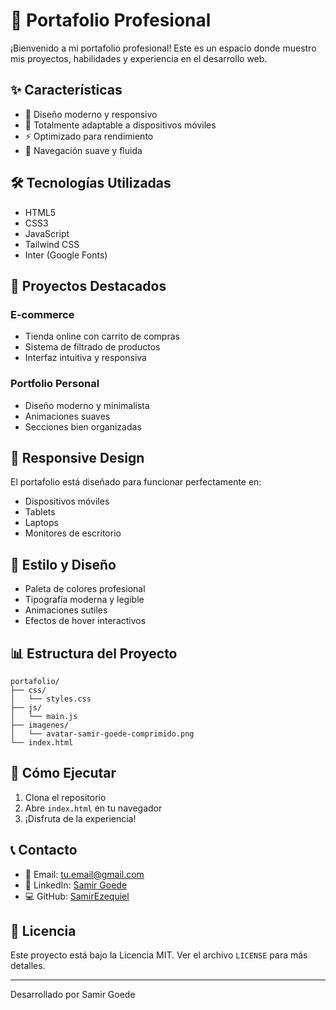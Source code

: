 # 🚀 Portafolio Profesional

¡Bienvenido a mi portafolio profesional! Este es un espacio donde muestro mis proyectos, habilidades y experiencia en el desarrollo web.

## ✨ Características

- 🎨 Diseño moderno y responsivo
- 📱 Totalmente adaptable a dispositivos móviles
- ⚡ Optimizado para rendimiento
- 🎯 Navegación suave y fluida

## 🛠️ Tecnologías Utilizadas

- HTML5
- CSS3
- JavaScript
- Tailwind CSS
- Inter (Google Fonts)

## 🎯 Proyectos Destacados

### E-commerce
- Tienda online con carrito de compras
- Sistema de filtrado de productos
- Interfaz intuitiva y responsiva

### Portfolio Personal
- Diseño moderno y minimalista
- Animaciones suaves
- Secciones bien organizadas

## 📱 Responsive Design

El portafolio está diseñado para funcionar perfectamente en:
- Dispositivos móviles
- Tablets
- Laptops
- Monitores de escritorio

## 🎨 Estilo y Diseño

- Paleta de colores profesional
- Tipografía moderna y legible
- Animaciones sutiles
- Efectos de hover interactivos

## 📊 Estructura del Proyecto

```
portafolio/
├── css/
│   └── styles.css
├── js/
│   └── main.js
├── imagenes/
│   └── avatar-samir-goede-comprimido.png
└── index.html
```

## 🚀 Cómo Ejecutar

1. Clona el repositorio
2. Abre `index.html` en tu navegador
3. ¡Disfruta de la experiencia!

## 📞 Contacto

- 📧 Email: [tu.email@gmail.com](mailto:tu.email@gmail.com)
- 💼 LinkedIn: [Samir Goede](https://www.linkedin.com/in/samir-goede-a96b62290/)
- 💻 GitHub: [SamirEzequiel](https://github.com/SamirEzequiel)

## 📄 Licencia

Este proyecto está bajo la Licencia MIT. Ver el archivo `LICENSE` para más detalles.

---

Desarrollado por Samir Goede 
